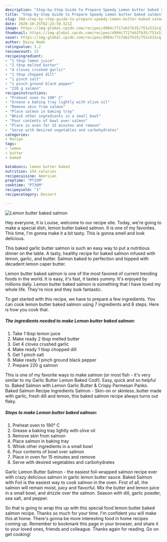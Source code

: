 ```yaml
---
description: "Step-by-Step Guide to Prepare Speedy Lemon butter baked salmon"
title: "Step-by-Step Guide to Prepare Speedy Lemon butter baked salmon"
slug: 568-step-by-step-guide-to-prepare-speedy-lemon-butter-baked-salmon
date: 2020-10-25T02:23:59.521Z
image: https://img-global.cpcdn.com/recipes/d904c7717eb2fb35/751x532cq70/lemon-butter-baked-salmon-recipe-main-photo.jpg
thumbnail: https://img-global.cpcdn.com/recipes/d904c7717eb2fb35/751x532cq70/lemon-butter-baked-salmon-recipe-main-photo.jpg
cover: https://img-global.cpcdn.com/recipes/d904c7717eb2fb35/751x532cq70/lemon-butter-baked-salmon-recipe-main-photo.jpg
author: Daisy Wade
ratingvalue: 3.2
reviewcount: 15
recipeingredient:
- "1 tbsp lemon juice"
- "2 tbsp melted butter"
- "4 cloves crushed garlic"
- "1 tbsp chopped dill"
- "1 pinch salt"
- "1 pinch ground black pepper"
- "220 g salmon"
recipeinstructions:
- "Preheat oven to 190° C"
- "Grease a baking tray lightly with olive oil"
- "Remove skin from salmon"
- "Place salmon in baking tray"
- "Whisk other ingredients in a small bowl"
- "Pour contents of bowl over salmon"
- "Place in oven for 15 minutes and remove"
- "Serve with desired vegetables and carbohydrates"
categories:
- Recipe
tags:
- lemon
- butter
- baked

katakunci: lemon butter baked 
nutrition: 154 calories
recipecuisine: American
preptime: "PT15M"
cooktime: "PT36M"
recipeyield: "1"
recipecategory: Dessert

---
```



![Lemon butter baked salmon](https://img-global.cpcdn.com/recipes/d904c7717eb2fb35/751x532cq70/lemon-butter-baked-salmon-recipe-main-photo.jpg)

Hey everyone, it is Louise, welcome to our recipe site. Today, we're going to make a special dish, lemon butter baked salmon. It is one of my favorites. This time, I'm gonna make it a bit tasty. This is gonna smell and look delicious.

This baked garlic butter salmon is such an easy way to put a nutritious dinner on the table. A tasty, healthy recipe for baked salmon infused with lemon, garlic, and butter. Salmon baked to perfection and topped with decadent lemon caper butter.

Lemon butter baked salmon is one of the most favored of current trending foods in the world. It is easy, it's fast, it tastes yummy. It's enjoyed by millions daily. Lemon butter baked salmon is something that I have loved my whole life. They're nice and they look fantastic.


To get started with this recipe, we have to prepare a few ingredients. You can cook lemon butter baked salmon using 7 ingredients and 8 steps. Here is how you cook that.

<!--inarticleads1-->

##### The ingredients needed to make Lemon butter baked salmon:

1. Take 1 tbsp lemon juice
1. Make ready 2 tbsp melted butter
1. Get 4 cloves crushed garlic
1. Make ready 1 tbsp chopped dill
1. Get 1 pinch salt
1. Make ready 1 pinch ground black pepper
1. Prepare 220 g salmon


This is one of my favorite ways to make salmon (or most fish - it&#39;s very similar to my Garlic Butter Lemon Baked Cod!). Easy, quick and so helpful to. Baked Salmon with Lemon Garlic Butter &amp; Crispy Parmesan Panko. Baked Salmon Recipe Ingredients Salmon - Skin-on or skinless..butter made with garlic, fresh dill and lemon, this baked salmon recipe always turns out flaky. 

<!--inarticleads2-->

##### Steps to make Lemon butter baked salmon:

1. Preheat oven to 190° C
1. Grease a baking tray lightly with olive oil
1. Remove skin from salmon
1. Place salmon in baking tray
1. Whisk other ingredients in a small bowl
1. Pour contents of bowl over salmon
1. Place in oven for 15 minutes and remove
1. Serve with desired vegetables and carbohydrates


Garlic Lemon Butter Salmon - the easiest foil-wrapped salmon recipe ever with crazy delicious salmon in garlic lemon butter sauce. Baked Salmon with Foil is the easiest way to cook salmon in the oven. First of all, the salmon will remain moist, juicy and flavorful. Mix the butter and lemon juice in a small bowl, and drizzle over the salmon. Season with dill, garlic powder, sea salt, and pepper. 

So that is going to wrap this up with this special food lemon butter baked salmon recipe. Thanks so much for your time. I'm confident you will make this at home. There's gonna be more interesting food in home recipes coming up. Remember to bookmark this page in your browser, and share it to your loved ones, friends and colleague. Thanks again for reading. Go on get cooking!
